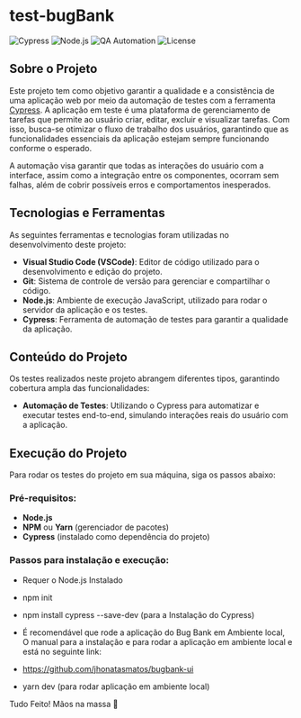 # test-bugBank

![Cypress](https://img.shields.io/badge/Cypress-E2E%20Testing-green?style=flat&logo=cypress) 
![Node.js](https://img.shields.io/badge/Node.js-v14.x%20LTS-green?style=flat&logo=node.js)
![QA Automation](https://img.shields.io/badge/QA%20Automation-Continuous%20Testing-orange?style=flat&logo=testing-library)
![License](https://img.shields.io/badge/License-MIT-brightgreen?style=flat)

## Sobre o Projeto

Este projeto tem como objetivo garantir a qualidade e a consistência de uma aplicação web por meio da automação de testes com a ferramenta [Cypress](https://www.cypress.io/). A aplicação em teste é uma plataforma de gerenciamento de tarefas que permite ao usuário criar, editar, excluir e visualizar tarefas. Com isso, busca-se otimizar o fluxo de trabalho dos usuários, garantindo que as funcionalidades essenciais da aplicação estejam sempre funcionando conforme o esperado.

A automação visa garantir que todas as interações do usuário com a interface, assim como a integração entre os componentes, ocorram sem falhas, além de cobrir possíveis erros e comportamentos inesperados.

## Tecnologias e Ferramentas

As seguintes ferramentas e tecnologias foram utilizadas no desenvolvimento deste projeto:

- **Visual Studio Code (VSCode)**: Editor de código utilizado para o desenvolvimento e edição do projeto. 
- **Git**: Sistema de controle de versão para gerenciar e compartilhar o código.
- **Node.js**: Ambiente de execução JavaScript, utilizado para rodar o servidor da aplicação e os testes.
- **Cypress**: Ferramenta de automação de testes para garantir a qualidade da aplicação.


## Conteúdo do Projeto

Os testes realizados neste projeto abrangem diferentes tipos, garantindo cobertura ampla das funcionalidades:

- **Automação de Testes**: Utilizando o Cypress para automatizar e executar testes end-to-end, simulando interações reais do usuário com a aplicação.

## Execução do Projeto

Para rodar os testes do projeto em sua máquina, siga os passos abaixo:

### Pré-requisitos:

- **Node.js** 
- **NPM** ou **Yarn** (gerenciador de pacotes)
- **Cypress** (instalado como dependência do projeto)

### Passos para instalação e execução:

- Requer o Node.js Instalado

- npm init

- npm install cypress --save-dev (para a Instalação do Cypress)

- É recomendável que rode a aplicação do Bug Bank em Ambiente local, O manual para a instalação e para rodar a aplicação em ambiente local e está no seguinte link:
- https://github.com/jhonatasmatos/bugbank-ui

- yarn dev (para rodar aplicação em ambiente local)


Tudo Feito! Mãos na massa 🙌